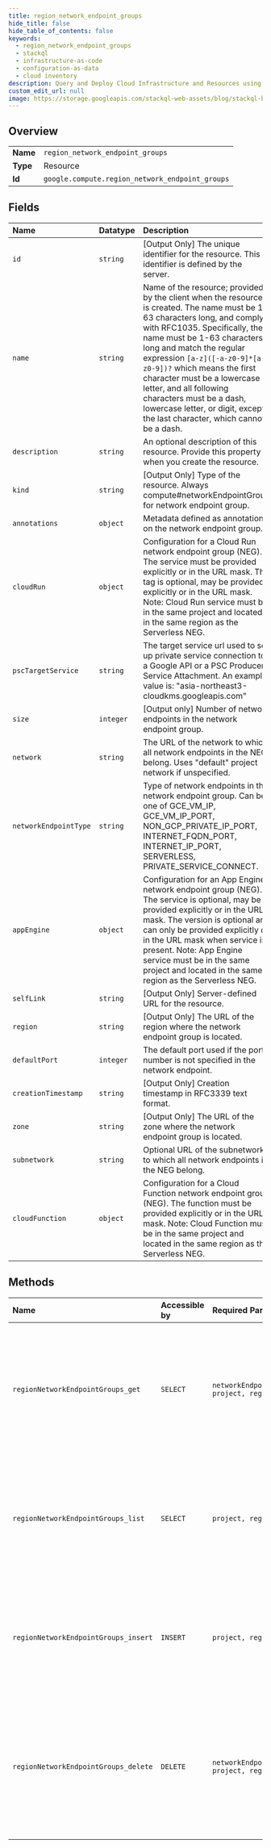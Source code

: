 ```yaml
---
title: region_network_endpoint_groups
hide_title: false
hide_table_of_contents: false
keywords:
  - region_network_endpoint_groups
  - stackql
  - infrastructure-as-code
  - configuration-as-data
  - cloud inventory
description: Query and Deploy Cloud Infrastructure and Resources using SQL
custom_edit_url: null
image: https://storage.googleapis.com/stackql-web-assets/blog/stackql-blog-post-featured-image.png
---
```

  
    

## Overview
<table><tbody>
<tr><td><b>Name</b></td><td><code>region_network_endpoint_groups</code></td></tr>
<tr><td><b>Type</b></td><td>Resource</td></tr>
<tr><td><b>Id</b></td><td><code>google.compute.region_network_endpoint_groups</code></td></tr>
</tbody></table>

## Fields
| Name | Datatype | Description |
|:-----|:---------|:------------|
| `id` | `string` | [Output Only] The unique identifier for the resource. This identifier is defined by the server. |
| `name` | `string` | Name of the resource; provided by the client when the resource is created. The name must be 1-63 characters long, and comply with RFC1035. Specifically, the name must be 1-63 characters long and match the regular expression `[a-z]([-a-z0-9]*[a-z0-9])?` which means the first character must be a lowercase letter, and all following characters must be a dash, lowercase letter, or digit, except the last character, which cannot be a dash. |
| `description` | `string` | An optional description of this resource. Provide this property when you create the resource. |
| `kind` | `string` | [Output Only] Type of the resource. Always compute#networkEndpointGroup for network endpoint group. |
| `annotations` | `object` | Metadata defined as annotations on the network endpoint group. |
| `cloudRun` | `object` | Configuration for a Cloud Run network endpoint group (NEG). The service must be provided explicitly or in the URL mask. The tag is optional, may be provided explicitly or in the URL mask. Note: Cloud Run service must be in the same project and located in the same region as the Serverless NEG. |
| `pscTargetService` | `string` | The target service url used to set up private service connection to a Google API or a PSC Producer Service Attachment. An example value is: "asia-northeast3-cloudkms.googleapis.com" |
| `size` | `integer` | [Output only] Number of network endpoints in the network endpoint group. |
| `network` | `string` | The URL of the network to which all network endpoints in the NEG belong. Uses "default" project network if unspecified. |
| `networkEndpointType` | `string` | Type of network endpoints in this network endpoint group. Can be one of GCE_VM_IP, GCE_VM_IP_PORT, NON_GCP_PRIVATE_IP_PORT, INTERNET_FQDN_PORT, INTERNET_IP_PORT, SERVERLESS, PRIVATE_SERVICE_CONNECT. |
| `appEngine` | `object` | Configuration for an App Engine network endpoint group (NEG). The service is optional, may be provided explicitly or in the URL mask. The version is optional and can only be provided explicitly or in the URL mask when service is present. Note: App Engine service must be in the same project and located in the same region as the Serverless NEG. |
| `selfLink` | `string` | [Output Only] Server-defined URL for the resource. |
| `region` | `string` | [Output Only] The URL of the region where the network endpoint group is located. |
| `defaultPort` | `integer` | The default port used if the port number is not specified in the network endpoint. |
| `creationTimestamp` | `string` | [Output Only] Creation timestamp in RFC3339 text format. |
| `zone` | `string` | [Output Only] The URL of the zone where the network endpoint group is located. |
| `subnetwork` | `string` | Optional URL of the subnetwork to which all network endpoints in the NEG belong. |
| `cloudFunction` | `object` | Configuration for a Cloud Function network endpoint group (NEG). The function must be provided explicitly or in the URL mask. Note: Cloud Function must be in the same project and located in the same region as the Serverless NEG. |
## Methods
| Name | Accessible by | Required Params | Description |
|:-----|:--------------|:----------------|:------------|
| `regionNetworkEndpointGroups_get` | `SELECT` | `networkEndpointGroup, project, region` | Returns the specified network endpoint group. Gets a list of available network endpoint groups by making a list() request. |
| `regionNetworkEndpointGroups_list` | `SELECT` | `project, region` | Retrieves the list of regional network endpoint groups available to the specified project in the given region. |
| `regionNetworkEndpointGroups_insert` | `INSERT` | `project, region` | Creates a network endpoint group in the specified project using the parameters that are included in the request. |
| `regionNetworkEndpointGroups_delete` | `DELETE` | `networkEndpointGroup, project, region` | Deletes the specified network endpoint group. Note that the NEG cannot be deleted if it is configured as a backend of a backend service. |

